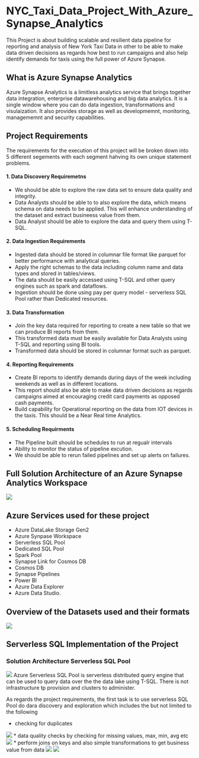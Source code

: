 # NYC_Taxi_Data_Project_With_Azure_Synapse_Analytics
This Project is about building scalable and resilient data pipeline for reporting and analysis of New York Taxi Data in other to be able to make data driven decisions as regards how best to run campaigns and also help identify demands for taxis using the full power of Azure Synapse.

## What is Azure Synapse Analytics
Azure Synapse Analytics is a limitless analytics service that brings together data integration, enterprise datawarehousing and big data analytics.
It is a single window where you can do data ingestion, transformations and visulaization. It also provides storage as well as developmemnt, monitoring, managememnt and security capabilities.

## Project Requirements
The requirements for the execution of this project will be broken down into 5 different segements with each segment hahving its own unique statement problems.
#### 1. Data Discovery Requiremetns
* We should be able to explore the raw data set to ensure data quality and integrity.
* Data Analysts should be able to to also explore the data, which means schema on data needs to be applied. This will enhance understanding of the dataset and extract busineess value from them.
* Data Analyst should be able to explore the data and query them using T-SQL.
#### 2. Data Ingestion Requirements
* Ingested data should be stored in columnar file format like parquet for better performance with analytical queries.
* Apply the right schemas to the data including column name and data types and stored in tables/views.
* The data should be easily accessed using T-SQL and other query engines such as spark and dataflows.
* Ingestion should be done using pay per query model - serverless SQL Pool rather than Dedicated resources.
#### 3. Data Transformation
* Join the key data required for reporting to create a new table so that we can produce BI reports from them.
* This transformed data must be easily available for Data Analysts using T-SQL and reporting using BI tools.
* Transformed data should be stored in columnar format such as parquet.
#### 4. Reporting Requirements
* Create BI reports to identify demands during days of the week including weekends  as well as in different locations.
* This report should also be able to make data driven decisions as regards campaigns aimed at encouraging credit card payments as opposed cash payments.
* Build capability for Operational reporting on the data from IOT devices in the taxis. This should be a Near Real time Analytics.
#### 5. Scheduling Requirments
* The Pipeline built should be schedules to run at regualr intervals
* Ability to monitor the status of pipeline excution.
* We should be able to rerun failed pipelines and set up alerts on failures.
## Full Solution Architecture of an Azure Synapse Analytics Workspace
<img src="https://github.com/jaykay04/NYC_Taxi_Data_Project_With_Azure_Synapse_Analytics/blob/main/Synapse%20Project%20Images/Overall%20Solution%20Architecture.png">

## Azure Services used for these project
*  Azure DataLake Storage Gen2
*  Azure Synpase Workspace
*  Serverless SQL Pool
*  Dedicated SQL Pool
*  Spark Pool
*  Synapse Link for Cosmos DB
*  Cosmos DB
*  Synapse Pipelines
*  Power BI
*  Azure Data Explorer
*  Azure Data Studio.

## Overview of the Datasets used and their formats
<img src="https://github.com/jaykay04/NYC_Taxi_Data_Project_With_Azure_Synapse_Analytics/blob/main/Synapse%20Project%20Images/Files%20Overview.png">

## Serverless SQL Implementation of the Project
### Solution Architecture Serverless SQL Pool
<img src="https://github.com/jaykay04/NYC_Taxi_Data_Project_With_Azure_Synapse_Analytics/blob/main/Synapse%20Project%20Images/Slution%20Architecture-Serverless%20SQL%20Pool.png">
Azure Serverless SQL Pool is serverless distributed query engine that can be used to query data over the the data lake using T-SQL.
There is not infrastructure tp provision and clusters to administer.

As regards the project requirements, the first task is to use serverless SQL Pool do dara discovery and exploration which includes the but not limited to the following
* checking for duplicates
<img src="https://github.com/jaykay04/NYC_Taxi_Data_Project_With_Azure_Synapse_Analytics/blob/main/Synapse%20Project%20Images/check_duplicates.png">
* data quality checks by checking for missing values, max, min, avg etc
<img src="https://github.com/jaykay04/NYC_Taxi_Data_Project_With_Azure_Synapse_Analytics/blob/main/Synapse%20Project%20Images/data_quality_checks.png">
* perform joins on keys and also simple transformations to get business value from data
<img src="https://github.com/jaykay04/NYC_Taxi_Data_Project_With_Azure_Synapse_Analytics/blob/main/Synapse%20Project%20Images/join_datasets.png">
<img src="https://github.com/jaykay04/NYC_Taxi_Data_Project_With_Azure_Synapse_Analytics/blob/main/Synapse%20Project%20Images/simple_tranformation.png">
